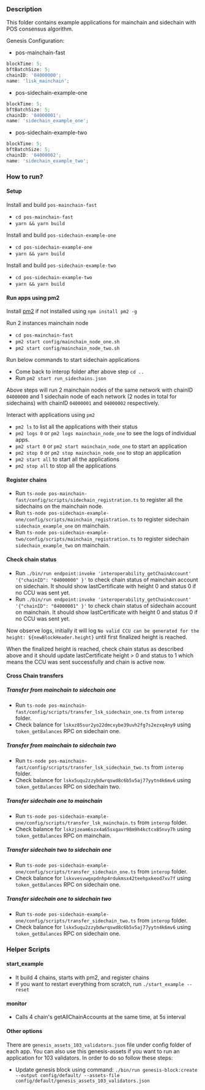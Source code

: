 ### Description

This folder contains example applications for mainchain and sidechain with POS consensus algorithm.

Genesis Configuration:

- pos-mainchain-fast

```js
blockTime: 5;
bftBatchSize: 5;
chainID: '04000000';
name: 'lisk_mainchain';
```

- pos-sidechain-example-one

```js
blockTime: 5;
bftBatchSize: 5;
chainID: '04000001';
name: 'sidechain_example_one';
```

- pos-sidechain-example-two

```js
blockTime: 5;
bftBatchSize: 5;
chainID: '04000002';
name: 'sidechain_example_two';
```

### How to run?

#### Setup

Install and build `pos-mainchain-fast`

- `cd pos-mainchain-fast`
- `yarn && yarn build`

Install and build `pos-sidechain-example-one`

- `cd pos-sidechain-example-one`
- `yarn && yarn build`

Install and build `pos-sidechain-example-two`

- `cd pos-sidechain-example-two`
- `yarn && yarn build`

#### Run apps using pm2

Install [pm2](https://pm2.keymetrics.io/) if not installed using `npm install pm2 -g`

Run 2 instances mainchain node

- `cd pos-mainchain-fast`
- `pm2 start config/mainchain_node_one.sh`
- `pm2 start config/mainchain_node_two.sh`

Run below commands to start sidechain applications

- Come back to interop folder after above step `cd ..`
- Run `pm2 start run_sidechains.json`

Above steps will run 2 mainchain nodes of the same network with chainID `04000000` and 1 sidechain node of each network (2 nodes in total for sidechains) with chainID `04000001` and `04000002` respectively.

Interact with applications using `pm2`

- `pm2 ls` to list all the applications with their status
- `pm2 logs 0` or `pm2 logs mainchain_node_one` to see the logs of individual apps.
- `pm2 start 0` or `pm2 start mainchain_node_one` to start an application
- `pm2 stop 0` or `pm2 stop mainchain_node_one` to stop an application
- `pm2 start all` to start all the applications
- `pm2 stop all` to stop all the applications

#### Register chains

- Run `ts-node pos-mainchain-fast/config/scripts/sidechain_registration.ts` to register all the sidechains on the mainchain node.
- Run `ts-node pos-sidechain-example-one/config/scripts/mainchain_registration.ts` to register sidechain `sidechain_example_one` on mainchain.
- Run `ts-node pos-sidechain-example-two/config/scripts/mainchain_registration.ts` to register sidechain `sidechain_example_two` on mainchain.

#### Check chain status

- Run `./bin/run endpoint:invoke 'interoperability_getChainAccount' '{"chainID": "04000000" }'` to check chain status of mainchain account on sidechain. It should show lastCertificate with height 0 and status 0 if no CCU was sent yet.
- Run `./bin/run endpoint:invoke 'interoperability_getChainAccount' '{"chainID": "04000001" }'` to check chain status of sidechain account on mainchain. It should show lastCertificate with height 0 and status 0 if no CCU was sent yet.

Now observe logs, initially it will log `No valid CCU can be generated for the height: ${newBlockHeader.height}` until first finalized height is reached.

When the finalized height is reached, check chain status as described above and it should update lastCertificate height > 0 and status to 1 which means the CCU was sent successfully and chain is active now.

#### Cross Chain transfers

##### Transfer from mainchain to sidechain one

- Run `ts-node pos-mainchain-fast/config/scripts/transfer_lsk_sidechain_one.ts` from `interop` folder.
- Check balance for `lskxz85sur2yo22dmcxybe39uvh2fg7s2ezxq4ny9` using `token_getBalances` RPC on sidechain one.

##### Transfer from mainchain to sidechain two

- Run `ts-node pos-mainchain-fast/config/scripts/transfer_lsk_sidechain_two.ts` from `interop` folder.
- Check balance for `lskx5uqu2zzybdwrqswd8c6b5v5aj77yytn4k6mv6` using `token_getBalances` RPC on sidechain two.

##### Transfer sidechain one to mainchain

- Run `ts-node pos-sidechain-example-one/config/scripts/transfer_lsk_mainchain.ts` from `interop` folder.
- Check balance for `lskzjzeam6szx4a65sxgavr98m9h4kctcx85nvy7h` using `token_getBalances` RPC on mainchain.

##### Transfer sidechain two to sidechain one

- Run `ts-node pos-sidechain-example-one/config/scripts/transfer_sidechain_one.ts` from `interop` folder.
- Check balance for `lskxvesvwgxpdnhp4rdukmsx42teehpxkeod7xv7f` using `token_getBalances` RPC on sidechain one.

##### Transfer sidechain one to sidechain two

- Run `ts-node pos-sidechain-example-one/config/scripts/transfer_sidechain_two.ts` from `interop` folder.
- Check balance for `lskx5uqu2zzybdwrqswd8c6b5v5aj77yytn4k6mv6` using `token_getBalances` RPC on sidechain one.

### Helper Scripts

#### start_example

- It build 4 chains, starts with pm2, and register chains
- If you want to restart everything from scratch, run `./start_example --reset`

#### monitor

- Calls 4 chain's getAllChainAccounts at the same time, at 5s interval

#### Other options

There are `genesis_assets_103_validators.json` file under config folder of each app. You can also use this genesis-assets if you want to run an application for 103 validators. In order to do so follow these steps:

- Update genesis block using command: `./bin/run genesis-block:create --output config/default/ --assets-file config/default/genesis_assets_103_validators.json`
